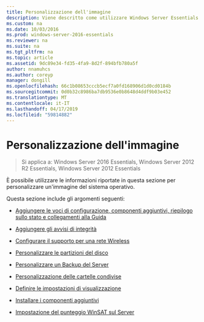 ```yaml
---
title: Personalizzazione dell'immagine
description: Viene descritto come utilizzare Windows Server Essentials
ms.custom: na
ms.date: 10/03/2016
ms.prod: windows-server-2016-essentials
ms.reviewer: na
ms.suite: na
ms.tgt_pltfrm: na
ms.topic: article
ms.assetid: 9dc89e34-fd35-4fa9-8d2f-894bfb780a5f
author: nnamuhcs
ms.author: coreyp
manager: dongill
ms.openlocfilehash: 66c1b08653cccb5ecf7a0fd168906d1d0cd0184b
ms.sourcegitcommit: 0d0b32c8986ba7db9536e0b8648d4ddf9b03e452
ms.translationtype: MT
ms.contentlocale: it-IT
ms.lasthandoff: 04/17/2019
ms.locfileid: "59814882"
---
```

# <a name="customize-the-image"></a>Personalizzazione dell'immagine

>Si applica a: Windows Server 2016 Essentials, Windows Server 2012 R2 Essentials, Windows Server 2012 Essentials

È possibile utilizzare le informazioni riportate in questa sezione per personalizzare un'immagine del sistema operativo.  
  
 Questa sezione include gli argomenti seguenti:  
  
-   [Aggiungere le voci di configurazione, componenti aggiuntivi, riepilogo sullo stato e collegamenti alla Guida](Add-Entries-to-SETUP--ADD-INS--QUICK-STATUS--and-HELP-Links.md)  
  
-   [Aggiungere gli avvisi di integrità](Add-Health-Alerts.md)  
  
-   [Configurare il supporto per una rete Wireless](Configure-Support-for-a-Wireless-Network.md)  
  
-   [Personalizzare le partizioni del disco](Customize-Disk-Partitions.md)  
  
-   [Personalizzare un Backup del Server](Customize-Server-Backup.md)  
  
-   [Personalizzazione delle cartelle condivise](Customize-Shared-Folders.md)  
  
-   [Definire le impostazioni di visualizzazione](Define-Display-Settings.md)  
  
-   [Installare i componenti aggiuntivi](Install-Add-Ins.md)  
  
-   [Impostazione del punteggio WinSAT sul Server](Set-the-WinSAT-Score-on-the-Server.md)